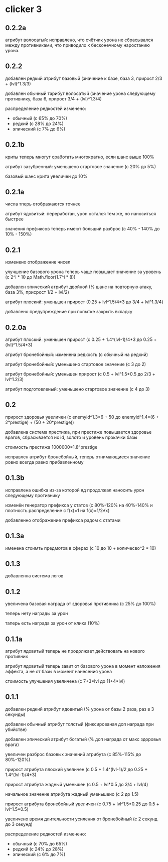 # clicker 3

## 0.2.2a

атрибут волосатый: исправлено, что счётчик урона не сбрасывался между противниками, что приводило к бесконечному наростанию урона.

## 0.2.2

добавлен редкий атрибут базовый
(значение к базе, база 3, прирост 2/3 + (lvl)^1.3/3)

добавлен обычный тарибут волосатый
(значение урона следующему противнику, база 6, прирост 3/4 + (lvl)^1.3/4)

распределение редкостей изменено:
- обычный (с 65% до 70%)
- редкий (с 28% до 24%)
- эпический (с 7% до 6%)

## 0.2.1b

криты теперь многут сработать многократно, если шанс выше 100%

атрибут зазубренный: уменьшено стартовое значение (с 20% до 5%)

базовый шанс крита увеличен до 10%

## 0.2.1a

числа тперь отображаются точнее

атрибут ядовитый: переработан, урон остался тем же, но наноситься быстрее

значения префиксов теперь имеют больший разброс (с 40% - 140% до 10% - 150%)

## 0.2.1

изменено отображение чисел

улучшение базового урона теперь чаще повышает значение за уровень (с 2^i \* 10 до Math.floor(1.7^i \* 8))

добавлен эпический атрибут двойной 
(% шанс на повторную атаку, база 3%, присрост 1/2 + lvl/2)

атрибут плоский: уменьшен прирост (0.25 + lvl^1.5/4\*3 до 3/4 + lvl^1.3/4)

добавлено предупреждение при попытке закрыть вкладку

## 0.2.0a

атрибут плоский: уменьшен прирост (с 0.25 + 1.4^(lvl-1)/4\*3 до 0.25 + (lvl)^1.5/4\*3)

атрибут бронебойный: изменена редкость (с обычный на редкий)

атрибут бронебойный: уменьшено стартовое значение (с 3 до 2)

атрибут бронебойный: уменьшен прирост (с 0.5 + lvl^1.5\*0.5 до 2/3 + lvl^1.2/3)

атрибут подготовленый: уменьшено стартовое значение (с 4 до 3)

## 0.2

прирост здоровья увеличен (с enemyid^1.3\*6 + 50 до enemyid^1.4\*(6 + 2\*prestige) + (50 + 20\*prestige))

добавлена система престижа, при престиже повышается здоровье врагов, сбрасывается их id, золото и уровень прокачки базы

стоимость престижа 1000000\*1.8^prestige

исправлен атрибут бронебойный, теперь отнимающиеся значение ровно всегда равно прибавленному 

## 0.1.3b

исправлена ошибка из-за которой яд продолжал наносить урон следующему противнику

изменён генератор префикса у статов (с 80%-120% на 40%-140% и плотность распределение с f(x)=1 на f(x)=1/2√x)

добавленно отображение префикса радом с статами

## 0.1.3a

именена стоимть предмотов в сферах (с 10 до 10 + количесво^2 \* 10)

## 0.1.3

добавленна система логов

## 0.1.2

увеличена базовая награда от здоровья противника (с 25% до 100%)

теперь нету награды за урон

таперь есть награда за урон от клика (10%)

## 0.1.1a

атрибут ядовитый теперь не продолжает действовать на нового противник

атрибут ядовитый теперь завит от базового урона в момент наложения эффекта, а не от базы в момент нанесения урона

стоимость улучшения увеличена (с 7+3\*lvl до 11+4\*lvl)

## 0.1.1

добавлен редкий атрибут ядовитый
(% урона от базы 2 раза, раз в 3 секунды)

добавлен обычный атрибут толстый
(фиксированая доп награда при убийстве)

добавлен эпический атрибут богатый
(% доп награда от макс здоровья врага)

увеличен разброс базовых значений атрибута
(с 85%-115% до 80%-120%)

прирост атрибута плоский увеличен 
(с 0.5 + 1.4^(lvl-1)/2 до 0.25 + 1.4^(lvl-1)/4\*3)

прирост атрибута жадный уменьшен
(с 0.5 + lvl\*0.5 до 3/4 + lvl/4) 

начальное значение атрибута жадный уменьшено
(с 2 до 1.5)

прирост атрибута бронебойный увеличен
(с 0.75 + lvl^1.5\*0.25 до 0.5 + lvl^1.5\*0.5) 

увеличено время длительности усиления от бронебойный
(с 2 секунд до 3 секунд)


распределение редкостей изменено:
- обычный (с 70% до 65%)
- редкий (с 24% до 28%)
- эпический (с 6% до 7%)
